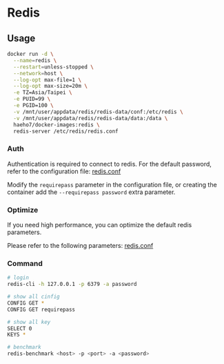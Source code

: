 # Redis

## Usage

```sh
docker run -d \
  --name=redis \
  --restart=unless-stopped \
  --network=host \
  --log-opt max-file=1 \
  --log-opt max-size=20m \
  -e TZ=Asia/Taipei \
  -e PUID=99 \
  -e PGID=100 \
  -v /mnt/user/appdata/redis/redis-data/conf:/etc/redis \
  -v /mnt/user/appdata/redis/redis-data/data:/data \
  haeho7/docker-images:redis \
  redis-server /etc/redis/redis.conf
```

### Auth

Authentication is required to connect to redis. For the default password, refer to the configuration file: [redis.conf](./redis-data/conf/redis.conf)

Modify the `requirepass` parameter in the configuration file, or creating the container add the `--requirepass password` extra parameter.

### Optimize

If you need high performance, you can optimize the default redis parameters.

Please refer to the following parameters: [redis.conf](./redis-data/conf/redis.conf)

### Command

``` sh
# login
redis-cli -h 127.0.0.1 -p 6379 -a password

# show all cinfig
CONFIG GET *
CONFIG GET requirepass

# show all key
SELECT 0
KEYS *

# benchmark
redis-benchmark <host> -p <port> -a <password>
```
